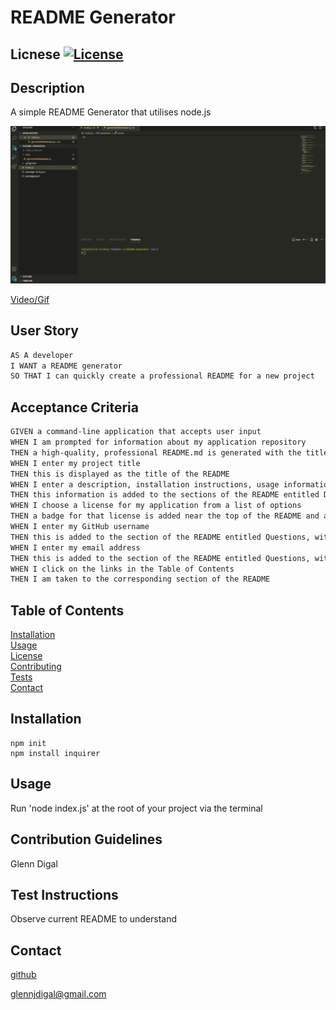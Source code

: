 # README Generator

## Licnese [![License](https://img.shields.io/badge/License-MIT-yellow.svg)](https://opensource.org/licenses/MIT)

## Description

A simple README Generator that utilises node.js

![Alt Text](https://github.com/gd741/README-Generator/blob/main/Animation.gif)

[Video/Gif](https://github.com/gd741/README-Generator/blob/main/Animation.gif)

## User Story

```md
AS A developer
I WANT a README generator
SO THAT I can quickly create a professional README for a new project
```

## Acceptance Criteria 

```md
GIVEN a command-line application that accepts user input
WHEN I am prompted for information about my application repository
THEN a high-quality, professional README.md is generated with the title of my project and sections entitled Description, Table of Contents, Installation, Usage, License, Contributing, Tests, and Questions
WHEN I enter my project title
THEN this is displayed as the title of the README
WHEN I enter a description, installation instructions, usage information, contribution guidelines, and test instructions
THEN this information is added to the sections of the README entitled Description, Installation, Usage, Contributing, and Tests
WHEN I choose a license for my application from a list of options
THEN a badge for that license is added near the top of the README and a notice is added to the section of the README entitled License that explains which license the application is covered under
WHEN I enter my GitHub username
THEN this is added to the section of the README entitled Questions, with a link to my GitHub profile
WHEN I enter my email address
THEN this is added to the section of the README entitled Questions, with instructions on how to reach me with additional questions
WHEN I click on the links in the Table of Contents
THEN I am taken to the corresponding section of the README
```

## Table of Contents
[Installation](#Installation)  
[Usage](#Usage)  
[License](#License)  
[Contributing](#Contribution-Guidelines)  
[Tests](#How-To-Test)  
[Contact](#Contact)

## Installation

```
npm init
npm install inquirer
```

## Usage

Run 'node index.js' at the root of your project via the terminal

## Contribution Guidelines

Glenn Digal

## Test Instructions

Observe current README to understand

## Contact

[github](https://github.com/gd741)

glennjdigal@gmail.com  
